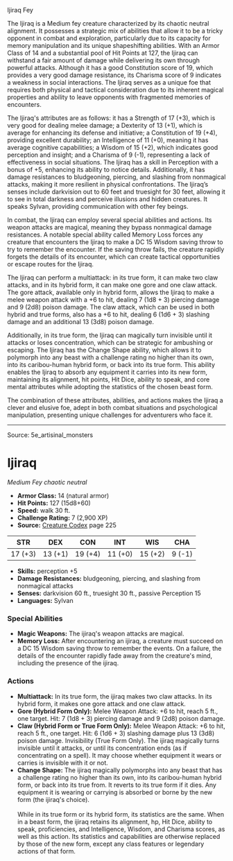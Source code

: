 <MonsterName/>Ijiraq</MonsterName>
<CreatureType/>Fey</CreatureType>

<summary>The Ijiraq is a Medium fey creature characterized by its chaotic neutral alignment. It possesses a strategic mix of abilities that allow it to be a tricky opponent in combat and exploration, particularly due to its capacity for memory manipulation and its unique shapeshifting abilities. With an Armor Class of 14 and a substantial pool of Hit Points at 127, the Ijiraq can withstand a fair amount of damage while delivering its own through powerful attacks. Although it has a good Constitution score of 19, which provides a very good damage resistance, its Charisma score of 9 indicates a weakness in social interactions. The Ijiraq serves as a unique foe that requires both physical and tactical consideration due to its inherent magical properties and ability to leave opponents with fragmented memories of encounters.</summary>

<detail>

The Ijiraq's attributes are as follows: it has a Strength of 17 (+3), which is very good for dealing melee damage; a Dexterity of 13 (+1), which is average for enhancing its defense and initiative; a Constitution of 19 (+4), providing excellent durability; an Intelligence of 11 (+0), meaning it has average cognitive capabilities; a Wisdom of 15 (+2), which indicates good perception and insight; and a Charisma of 9 (-1), representing a lack of effectiveness in social situations. The Ijiraq has a skill in Perception with a bonus of +5, enhancing its ability to notice details. Additionally, it has damage resistances to bludgeoning, piercing, and slashing from nonmagical attacks, making it more resilient in physical confrontations. The Ijiraq’s senses include darkvision out to 60 feet and truesight for 30 feet, allowing it to see in total darkness and perceive illusions and hidden creatures. It speaks Sylvan, providing communication with other fey beings.

In combat, the Ijiraq can employ several special abilities and actions. Its weapon attacks are magical, meaning they bypass nonmagical damage resistances. A notable special ability called Memory Loss forces any creature that encounters the Ijiraq to make a DC 15 Wisdom saving throw to try to remember the encounter. If the saving throw fails, the creature rapidly forgets the details of its encounter, which can create tactical opportunities or escape routes for the Ijiraq.

The Ijiraq can perform a multiattack: in its true form, it can make two claw attacks, and in its hybrid form, it can make one gore and one claw attack. The gore attack, available only in hybrid form, allows the Ijiraq to make a melee weapon attack with a +6 to hit, dealing 7 (1d8 + 3) piercing damage and 9 (2d8) poison damage. The claw attack, which can be used in both hybrid and true forms, also has a +6 to hit, dealing 6 (1d6 + 3) slashing damage and an additional 13 (3d8) poison damage.

Additionally, in its true form, the Ijiraq can magically turn invisible until it attacks or loses concentration, which can be strategic for ambushing or escaping. The Ijiraq has the Change Shape ability, which allows it to polymorph into any beast with a challenge rating no higher than its own, into its caribou-human hybrid form, or back into its true form. This ability enables the Ijiraq to absorb any equipment it carries into its new form, maintaining its alignment, hit points, Hit Dice, ability to speak, and core mental attributes while adopting the statistics of the chosen beast form.

The combination of these attributes, abilities, and actions makes the Ijiraq a clever and elusive foe, adept in both combat situations and psychological manipulation, presenting unique challenges for adventurers who face it.</detail>



---

Source: 5e_artisinal_monsters

# Ijiraq

*Medium* *Fey* *chaotic neutral*

- **Armor Class:** 14 (natural armor)
- **Hit Points:** 127 (15d8+60)
- **Speed:** walk 30 ft.
- **Challenge Rating:** 7 (2,900 XP)
- **Source:** [Creature Codex](https://koboldpress.com/kpstore/product/creature-codex-for-5th-edition-dnd) page 225

| STR | DEX | CON | INT | WIS | CHA |
| --- | --- | --- | --- | --- | --- |
| 17 (+3) | 13 (+1) | 19 (+4) | 11 (+0) | 15 (+2) | 9 (-1) |

- **Skills:** perception +5
- **Damage Resistances:** bludgeoning, piercing, and slashing from nonmagical attacks
- **Senses:** darkvision 60 ft., truesight 30 ft., passive Perception 15
- **Languages:** Sylvan

### Special Abilities

- **Magic Weapons:** The ijiraq's weapon attacks are magical.
- **Memory Loss:** After encountering an ijiraq, a creature must succeed on a DC 15 Wisdom saving throw to remember the events. On a failure, the details of the encounter rapidly fade away from the creature's mind, including the presence of the ijiraq.

### Actions

- **Multiattack:** In its true form, the ijiraq makes two claw attacks. In its hybrid form, it makes one gore attack and one claw attack.
- **Gore (Hybrid Form Only):** Melee Weapon Attack: +6 to hit, reach 5 ft., one target. Hit: 7 (1d8 + 3) piercing damage and 9 (2d8) poison damage.
- **Claw (Hybrid Form or True Form Only):** Melee Weapon Attack: +6 to hit, reach 5 ft., one target. Hit: 6 (1d6 + 3) slashing damage plus 13 (3d8) poison damage. Invisibility (True Form Only). The ijiraq magically turns invisible until it attacks, or until its concentration ends (as if concentrating on a spell). It may choose whether equipment it wears or carries is invisible with it or not.
- **Change Shape:** The ijiraq magically polymorphs into any beast that has a challenge rating no higher than its own, into its caribou-human hybrid form, or back into its true from. It reverts to its true form if it dies. Any equipment it is wearing or carrying is absorbed or borne by the new form (the ijiraq's choice). <br><br>While in its true form or its hybrid form, its statistics are the same. When in a beast form, the ijiraq retains its alignment, hp, Hit Dice, ability to speak, proficiencies, and Intelligence, Wisdom, and Charisma scores, as well as this action. Its statistics and capabilities are otherwise replaced by those of the new form, except any class features or legendary actions of that form.




